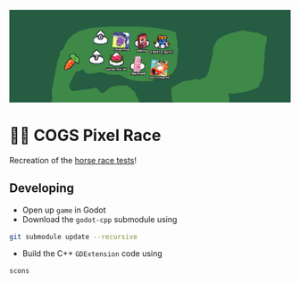 ![Game Banner](./assets/banner.png)

# 🏇🏿 COGS Pixel Race

Recreation of the [horse race tests](https://tvtropes.org/pmwiki/pmwiki.php/WebOriginal/HorseRaceTests)!

## Developing

- Open up `game` in Godot
- Download the `godot-cpp` submodule using

```bash
git submodule update --recursive
```

- Build the C++ `GDExtension` code using

```bash
scons
```